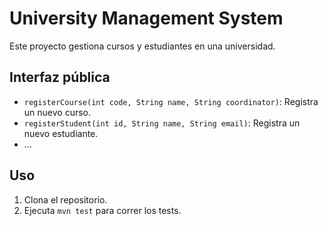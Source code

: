# University Management System

Este proyecto gestiona cursos y estudiantes en una universidad.

## Interfaz pública
- `registerCourse(int code, String name, String coordinator)`: Registra un nuevo curso.
- `registerStudent(int id, String name, String email)`: Registra un nuevo estudiante.
- ...

## Uso
1. Clona el repositorio.
2. Ejecuta `mvn test` para correr los tests.